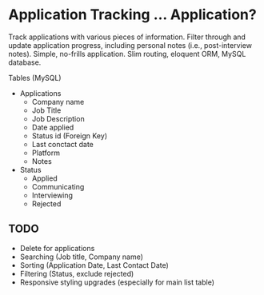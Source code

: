 # Application Tracking ... Application?

Track applications with various pieces of information. Filter through and update application progress, including personal notes (i.e., post-interview notes). Simple, no-frills application. Slim routing, eloquent ORM, MySQL database.

Tables (MySQL)

- Applications
  - Company name
  - Job Title
  - Job Description
  - Date applied
  - Status id (Foreign Key)
  - Last conctact date
  - Platform
  - Notes
- Status
  - Applied
  - Communicating
  - Interviewing
  - Rejected

## TODO

- Delete for applications
- Searching (Job title, Company name)
- Sorting (Application Date, Last Contact Date)
- Filtering (Status, exclude rejected)
- Responsive styling upgrades (especially for main list table)
